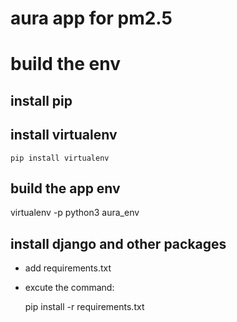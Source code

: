 # aura app for pm2.5


# build the env

## install pip

## install virtualenv

    pip install virtualenv

## build the app env

virtualenv -p python3 aura_env

## install django and other packages

* add requirements.txt

* excute the command:

    pip install -r requirements.txt

